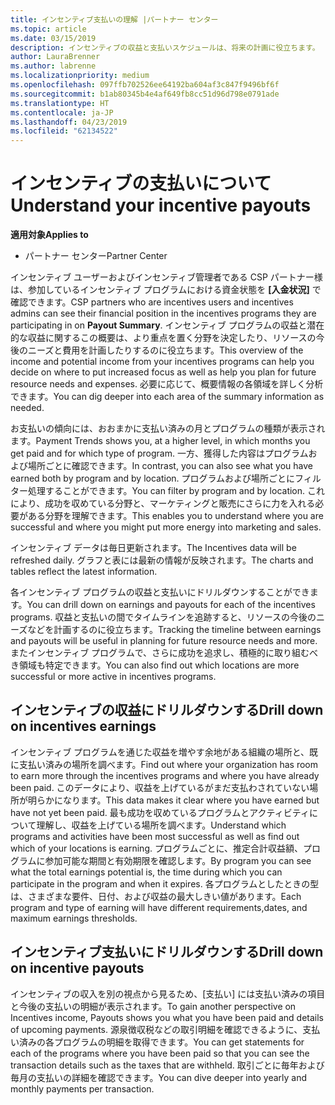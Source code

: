 ```yaml
---
title: インセンティブ支払いの理解 |パートナー センター
ms.topic: article
ms.date: 03/15/2019
description: インセンティブの収益と支払いスケジュールは、将来の計画に役立ちます。
author: LauraBrenner
ms.author: labrenne
ms.localizationpriority: medium
ms.openlocfilehash: 097ffb702526ee64192ba604af3c847f9496bf6f
ms.sourcegitcommit: b1ab80345b4e4af649fb8cc51d96d798e0791ade
ms.translationtype: HT
ms.contentlocale: ja-JP
ms.lasthandoff: 04/23/2019
ms.locfileid: "62134522"
---
```

# <a name="understand-your-incentive-payouts"></a><span data-ttu-id="0267b-103">インセンティブの支払いについて</span><span class="sxs-lookup"><span data-stu-id="0267b-103">Understand your incentive payouts</span></span>

<span data-ttu-id="0267b-104">**適用対象**</span><span class="sxs-lookup"><span data-stu-id="0267b-104">**Applies to**</span></span>

-  <span data-ttu-id="0267b-105">パートナー センター</span><span class="sxs-lookup"><span data-stu-id="0267b-105">Partner Center</span></span>


<span data-ttu-id="0267b-106">インセンティブ ユーザーおよびインセンティブ管理者である CSP パートナー様は、参加しているインセンティブ プログラムにおける資金状態を **[入金状況]** で確認できます。</span><span class="sxs-lookup"><span data-stu-id="0267b-106">CSP partners who are incentives users and incentives admins can see their financial position in the incentives programs they are participating in on **Payout Summary**.</span></span> <span data-ttu-id="0267b-107">インセンティブ プログラムの収益と潜在的な収益に関するこの概要は、より重点を置く分野を決定したり、リソースの今後のニーズと費用を計画したりするのに役立ちます。</span><span class="sxs-lookup"><span data-stu-id="0267b-107">This overview of the income and potential income from your incentives programs can help you decide on where to put increased focus as well as help you plan for future resource needs and expenses.</span></span> <span data-ttu-id="0267b-108">必要に応じて、概要情報の各領域を詳しく分析できます。</span><span class="sxs-lookup"><span data-stu-id="0267b-108">You can dig deeper into each area of the summary information as needed.</span></span> 

<span data-ttu-id="0267b-109">お支払いの傾向には、おおまかに支払い済みの月とプログラムの種類が表示されます。</span><span class="sxs-lookup"><span data-stu-id="0267b-109">Payment Trends shows you, at a higher level, in which months you get paid and for which type of program.</span></span> <span data-ttu-id="0267b-110">一方、獲得した内容はプログラムおよび場所ごとに確認できます。</span><span class="sxs-lookup"><span data-stu-id="0267b-110">In contrast, you can also see what you have earned both by program and by location.</span></span> <span data-ttu-id="0267b-111">プログラムおよび場所ごとにフィルター処理することができます。</span><span class="sxs-lookup"><span data-stu-id="0267b-111">You can filter by program and by location.</span></span> <span data-ttu-id="0267b-112">これにより、成功を収めている分野と、マーケティングと販売にさらに力を入れる必要がある分野を理解できます。</span><span class="sxs-lookup"><span data-stu-id="0267b-112">This enables you to understand where you are successful and where you might put more energy into marketing and sales.</span></span>

<span data-ttu-id="0267b-113">インセンティブ データは毎日更新されます。</span><span class="sxs-lookup"><span data-stu-id="0267b-113">The Incentives data will be refreshed daily.</span></span> <span data-ttu-id="0267b-114">グラフと表には最新の情報が反映されます。</span><span class="sxs-lookup"><span data-stu-id="0267b-114">The charts and tables reflect the latest information.</span></span>

<span data-ttu-id="0267b-115">各インセンティブ プログラムの収益と支払いにドリルダウンすることができます。</span><span class="sxs-lookup"><span data-stu-id="0267b-115">You can drill down on earnings and payouts for each of the incentives programs.</span></span> <span data-ttu-id="0267b-116">収益と支払いの間でタイムラインを追跡すると、リソースの今後のニーズなどを計画するのに役立ちます。</span><span class="sxs-lookup"><span data-stu-id="0267b-116">Tracking the timeline between earnings and payouts will be useful in planning for future resource needs and more.</span></span> <span data-ttu-id="0267b-117">またインセンティブ プログラムで、さらに成功を追求し、積極的に取り組むべき領域も特定できます。</span><span class="sxs-lookup"><span data-stu-id="0267b-117">You can also find out which locations are more successful or more active in incentives programs.</span></span> 

## <a name="drill-down-on-incentives-earnings"></a><span data-ttu-id="0267b-118">インセンティブの収益にドリルダウンする</span><span class="sxs-lookup"><span data-stu-id="0267b-118">Drill down on incentives earnings</span></span>
<span data-ttu-id="0267b-119">インセンティブ プログラムを通じた収益を増やす余地がある組織の場所と、既に支払い済みの場所を調べます。</span><span class="sxs-lookup"><span data-stu-id="0267b-119">Find out where your organization has room to earn more through the incentives programs and where you have already been paid.</span></span> <span data-ttu-id="0267b-120">このデータにより、収益を上げているがまだ支払わされていない場所が明らかになります。</span><span class="sxs-lookup"><span data-stu-id="0267b-120">This data makes it clear where you have earned but have not yet been paid.</span></span>  <span data-ttu-id="0267b-121">最も成功を収めているプログラムとアクティビティについて理解し、収益を上げている場所を調べます。</span><span class="sxs-lookup"><span data-stu-id="0267b-121">Understand which programs and activities have been most successful as well as find out which of your locations is earning.</span></span> <span data-ttu-id="0267b-122">プログラムごとに、推定合計収益額、プログラムに参加可能な期間と有効期限を確認します。</span><span class="sxs-lookup"><span data-stu-id="0267b-122">By program you can see what the total earnings potential is, the time during which you can participate in the program and when it expires.</span></span> <span data-ttu-id="0267b-123">各プログラムとしたときの型は、さまざまな要件、日付、および収益の最大しきい値があります。</span><span class="sxs-lookup"><span data-stu-id="0267b-123">Each program and type of earning will have different requirements,dates, and maximum earnings thresholds.</span></span> 

## <a name="drill-down-on-incentive-payouts"></a><span data-ttu-id="0267b-124">インセンティブ支払いにドリルダウンする</span><span class="sxs-lookup"><span data-stu-id="0267b-124">Drill down on incentive payouts</span></span>
<span data-ttu-id="0267b-125">インセンティブの収入を別の視点から見るため、[支払い] には支払い済みの項目と今後の支払いの明細が表示されます。</span><span class="sxs-lookup"><span data-stu-id="0267b-125">To gain another perspective on Incentives income, Payouts shows you what you have been paid and details of upcoming payments.</span></span> <span data-ttu-id="0267b-126">源泉徴収税などの取引明細を確認できるように、支払い済みの各プログラムの明細を取得できます。</span><span class="sxs-lookup"><span data-stu-id="0267b-126">You can get statements for each of the programs where you have been paid so that you can see the transaction details such as the taxes that are withheld.</span></span> <span data-ttu-id="0267b-127">取引ごとに毎年および毎月の支払いの詳細を確認できます。</span><span class="sxs-lookup"><span data-stu-id="0267b-127">You can dive deeper into yearly and monthly payments per transaction.</span></span>